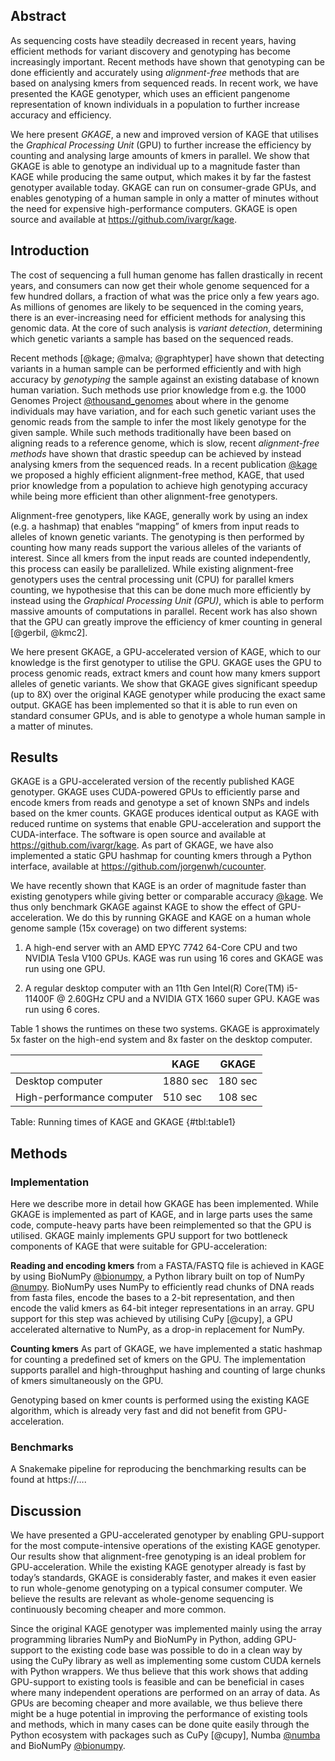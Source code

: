 

## Abstract
As sequencing costs have steadily decreased in recent years, having efficient methods for variant discovery and genotyping has become increasingly important. Recent methods have shown that genotyping can be done efficiently and accurately using *alignment-free* methods that are based on analysing kmers from sequenced reads. In recent work, we have presented the KAGE genotyper, which uses an efficient pangenome representation of known individuals in a population to further increase accuracy and efficiency.

We here present *GKAGE*, a new and improved version of KAGE that utilises the *Graphical Processing Unit* (GPU) to further increase the efficiency by counting and analysing large amounts of kmers in parallel. We show that GKAGE is able to genotype an individual up to a magnitude faster than KAGE while producing the same output, which makes it by far the fastest genotyper available today. GKAGE can run on consumer-grade GPUs, and enables genotyping of a human sample in only a matter of minutes without the need for expensive high-performance computers. GKAGE is open source and available at <https://github.com/ivargr/kage>.

## Introduction
The cost of sequencing a full human genome has fallen drastically in recent years, and consumers can now get their whole genome sequenced for a few hundred dollars, a fraction of what was the price only a few years ago. As millions of genomes are likely to be sequenced in the coming years, there is an ever-increasing need for efficient methods for analysing this genomic data. At the core of such analysis is *variant detection*, determining which genetic variants a sample has based on the sequenced reads.

Recent methods [@kage; @malva; @graphtyper] have shown that detecting variants in a human sample can be performed efficiently and with high accuracy by *genotyping* the sample against an existing database of known human variation. Such methods use prior knowledge from e.g. the 1000 Genomes Project [@thousand_genomes] about where in the genome individuals may have variation, and for each such genetic variant uses the genomic reads from the sample to infer the most likely genotype for the given sample. While such methods traditionally have been based on aligning reads to a reference genome, which is slow, recent *alignment-free methods* have shown that drastic speedup can be achieved by instead analysing kmers from the sequenced reads. In a recent publication [@kage] we proposed a highly efficient alignment-free method, KAGE, that used prior knowledge from a population to achieve high genotyping accuracy while being more efficient than other alignment-free genotypers. 

Alignment-free genotypers, like KAGE, generally work by using an index (e.g. a hashmap) that enables “mapping” of kmers from input reads to alleles of known genetic variants. The genotyping is then performed by counting how many reads support the various alleles of the variants of interest. Since all kmers from the input reads are counted independently, this process can easily be parallelized. While existing alignment-free genotypers uses the central processing unit (CPU) for parallel kmers counting, we hypothesise that this can be done much more efficiently by instead using the *Graphical Processing Unit (GPU)*, which is able to perform massive amounts of computations in parallel. Recent work has also shown that the GPU can greatly improve the efficiency of kmer counting in general [@gerbil, @kmc2].

We here present GKAGE, a GPU-accelerated version of KAGE, which to our knowledge is the first genotyper to utilise the GPU. GKAGE uses the GPU to process genomic reads, extract kmers and count how many kmers support alleles of genetic variants. We show that GKAGE gives significant speedup (up to 8X) over the original KAGE genotyper while producing the exact same output. GKAGE has been implemented so that it is able to run even on standard consumer GPUs, and is able to genotype a whole human sample in a matter of minutes.

## Results
GKAGE is a GPU-accelerated version of the recently published KAGE genotyper. GKAGE uses CUDA-powered GPUs to efficiently parse and encode kmers from reads and genotype a set of known SNPs and indels based on the kmer counts. GKAGE produces identical output as KAGE with reduced runtime on systems that enable GPU-acceleration and support the CUDA-interface. The software is open source and available at <https://github.com/ivargr/kage>. As part of GKAGE, we have also implemented a static GPU hashmap for counting kmers through a Python interface, available at <https://github.com/jorgenwh/cucounter>.

We have recently shown that KAGE is an order of magnitude faster than existing genotypers while giving better or comparable accuracy [@kage]. We thus only benchmark GKAGE against KAGE to show the effect of GPU-acceleration. We do this by running GKAGE and KAGE on a human whole genome sample (15x coverage) on two different systems:

1. A high-end server with an AMD EPYC 7742 64-Core CPU and two NVIDIA Tesla V100 GPUs. KAGE was run using 16 cores and GKAGE was run using one GPU.

2. A regular desktop computer with an 11th Gen Intel(R) Core(TM) i5-11400F @ 2.60GHz CPU and a NVIDIA GTX 1660 super GPU. KAGE was run using 6 cores.

Table 1 shows the runtimes on these two systems. GKAGE is approximately 5x faster on the high-end system and 8x faster on the desktop computer.


|                           | KAGE     | GKAGE   |
|---------------------------|----------|---------|
| Desktop computer          | 1880 sec | 180 sec |
| High-performance computer | 510 sec  | 108 sec |
Table: Running times of KAGE and GKAGE
{#tbl:table1}





## Methods

### Implementation
Here we describe more in detail how GKAGE has been implemented. While GKAGE is implemented as part of KAGE, and in large parts uses the same code, compute-heavy parts have been reimplemented so that the GPU is utilised. GKAGE mainly implements GPU support for two bottleneck components of KAGE that were suitable for GPU-acceleration:

**Reading and encoding kmers** from a FASTA/FASTQ file is achieved in KAGE by using BioNumPy [@bionumpy], a Python library built on top of NumPy [@numpy]. BioNumPy uses NumPy to efficiently read chunks of DNA reads from fasta files, encode the bases to a 2-bit representation, and then encode the valid kmers as 64-bit integer representations in an array. GPU support for this step was achieved by utilising CuPy [@cupy], a GPU accelerated alternative to NumPy, as a drop-in replacement for NumPy.

**Counting kmers**
As part of GKAGE, we have implemented a static hashmap for counting a predefined set of kmers on the GPU. The implementation supports parallel and high-throughput hashing and counting of large chunks of kmers simultaneously on the GPU. 

Genotyping based on kmer counts is performed using the existing KAGE algorithm, which is already very fast and did not benefit from GPU-acceleration.

### Benchmarks
A Snakemake pipeline for reproducing the benchmarking results can be found at https://….


## Discussion
We have presented a GPU-accelerated genotyper by enabling GPU-support for the most compute-intensive operations of the existing KAGE genotyper. Our results show that alignment-free genotyping is an ideal problem for GPU-acceleration. While the existing KAGE genotyper already is fast by today’s standards, GKAGE is considerably faster, and makes it even easier to run whole-genome genotyping on a typical consumer computer. We believe the results are relevant as whole-genome sequencing is continuously becoming cheaper and more common.

Since the original KAGE genotyper was implemented mainly using the array programming libraries NumPy and BioNumPy in Python, adding GPU-support to the existing code base was possible to do in a clean way by using the CuPy library as well as implementing some custom CUDA kernels with Python wrappers. We thus believe that this work shows that adding GPU-support to existing tools is feasible and can be beneficial in cases where many independent operations are performed on an array of data. As GPUs are becoming cheaper and more available, we thus believe there might be a huge potential in improving the performance of existing tools and methods, which in many cases can be done quite easily through the Python ecosystem with packages such as CuPy [@cupy], Numba [@numba] and BioNumPy [@bionumpy].





[@malva]: doi:10.1016/j.isci.2019.07.011
[@kage]: doi:10.1186/s13059-022-02771-2
[@jellyfish]: doi:10.1093/bioinformatics/btr011 
[@numpy]: doi:10.1038/s41586-020-2649-2
[@thousand_genomes]: doi:10.1038/nature15393
[@graphtyper]: doi:10.1038/ng.3964
[@gerbil]: doi:10.1186/s13015-017-0097-9
[@kmc2]: doi:10.1109/ASAP.2018.8445084
[@bionumpy]: doi:10.1101/2022.12.21.521373
[@numba]: doi:10.1145/2833157.2833162

